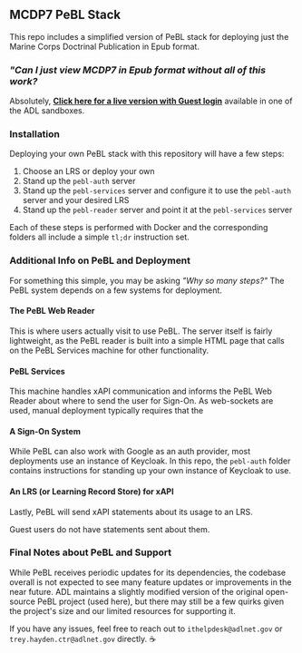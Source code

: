 ## MCDP7 PeBL Stack
This repo includes a simplified version of PeBL stack for deploying just the Marine Corps Doctrinal Publication in Epub format.

### *"Can I just view MCDP7 in Epub format without all of this work?*
Absolutely, **[Click here for a live version with Guest login](https://pebl.castle.adlnet.gov)** available in one of the ADL sandboxes.

### Installation 
Deploying your own PeBL stack with this repository will have a few steps:

1. Choose an LRS or deploy your own
2. Stand up the `pebl-auth` server
3. Stand up the `pebl-services` server and configure it to use the `pebl-auth` server and your desired LRS
4. Stand up the `pebl-reader` server and point it at the `pebl-services` server

Each of these steps is performed with Docker and the corresponding folders all include a simple `tl;dr` instruction set.

### Additional Info on PeBL and Deployment
For something this simple, you may be asking *"Why so many steps?"*  The PeBL system depends on a few systems for deployment.

#### The PeBL Web Reader
This is where users actually visit to use PeBL.  The server itself is fairly lightweight, as the PeBL reader is built into a simple HTML page that calls on the PeBL Services machine for other functionality.

#### PeBL Services
This machine handles xAPI communication and informs the PeBL Web Reader about where to send the user for Sign-On.  As web-sockets are used, manual deployment typically requires that the 

#### A Sign-On System
While PeBL can also work with Google as an auth provider, most deployments use an instance of Keycloak.  In this repo, the `pebl-auth` folder contains instructions for standing up your own instance of Keycloak to use.

#### An LRS (or Learning Record Store) for xAPI
Lastly, PeBL will send xAPI statements about its usage to an LRS. 

Guest users do not have statements sent about them.


### Final Notes about PeBL and Support
While PeBL receives periodic updates for its dependencies, the codebase overall is not expected to see many feature updates or improvements in the near future.  ADL maintains a slightly modified version of the original open-source PeBL project (used here), but there may still be a few quirks given the project's size and our limited resources for supporting it.

If you have any issues, feel free to reach out to `ithelpdesk@adlnet.gov` or `trey.hayden.ctr@adlnet.gov` directly. ☕
